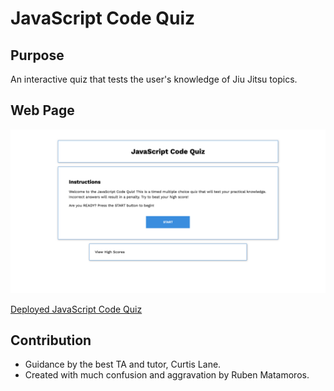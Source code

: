 # JavaScript Code Quiz

## Purpose
An interactive quiz that tests the user's knowledge of Jiu Jitsu topics.

## Web Page
![Code Quiz](./assets/images/screenshot.png)

[Deployed JavaScript Code Quiz](https://valiantcreative33.github.io/javascript-code-quiz/)

## Contribution
* Guidance by the best TA and tutor, Curtis Lane.
* Created with much confusion and aggravation by Ruben Matamoros.
